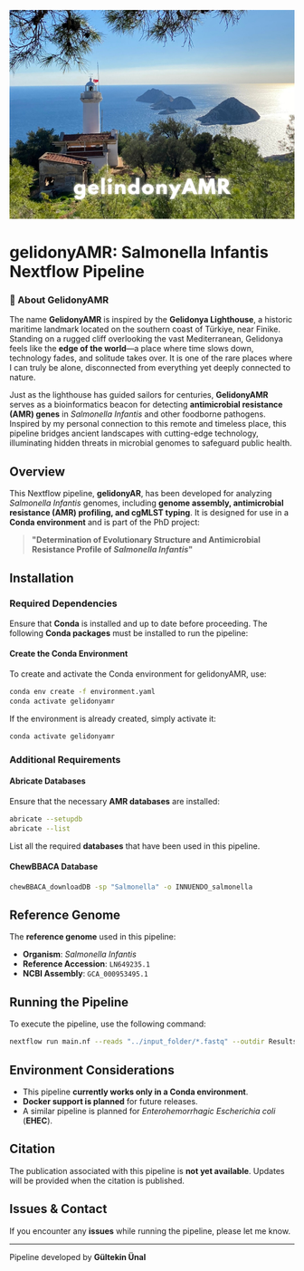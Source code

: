 ![Gelidonyamr Header](/visuals/gelindonyAMR.png)


# **gelidonyAMR: Salmonella Infantis Nextflow Pipeline**

### 🔬 About GelidonyAMR  

The name **GelidonyAMR** is inspired by the **Gelidonya Lighthouse**, a historic maritime landmark located on the southern coast of Türkiye, near Finike. Standing on a rugged cliff overlooking the vast Mediterranean, Gelidonya feels like the **edge of the world**—a place where time slows down, technology fades, and solitude takes over. It is one of the rare places where I can truly be alone, disconnected from everything yet deeply connected to nature.  

Just as the lighthouse has guided sailors for centuries, **GelidonyAMR** serves as a bioinformatics beacon for detecting **antimicrobial resistance (AMR) genes** in *Salmonella Infantis* and other foodborne pathogens. Inspired by my personal connection to this remote and timeless place, this pipeline bridges ancient landscapes with cutting-edge technology, illuminating hidden threats in microbial genomes to safeguard public health.

## Overview
This Nextflow pipeline, **gelidonyAR**, has been developed for analyzing *Salmonella Infantis* genomes, including **genome assembly, antimicrobial resistance (AMR) profiling, and cgMLST typing**. It is designed for use in a **Conda environment** and is part of the PhD project:

> **"Determination of Evolutionary Structure and Antimicrobial Resistance Profile of *Salmonella Infantis*"**

## Installation
### Required Dependencies
Ensure that **Conda** is installed and up to date before proceeding. The following **Conda packages** must be installed to run the pipeline:

#### **Create the Conda Environment**
To create and activate the Conda environment for gelidonyAMR, use:

```bash
conda env create -f environment.yaml
conda activate gelidonyamr
```

If the environment is already created, simply activate it:

```bash
conda activate gelidonyamr
```

### Additional Requirements
#### **Abricate Databases**
Ensure that the necessary **AMR databases** are installed:
```bash
abricate --setupdb
abricate --list
```
List all the required **databases** that have been used in this pipeline.

#### **ChewBBACA Database**
```bash
chewBBACA_downloadDB -sp "Salmonella" -o INNUENDO_salmonella
```

## Reference Genome
The **reference genome** used in this pipeline:
- **Organism**: *Salmonella Infantis*
- **Reference Accession**: `LN649235.1`
- **NCBI Assembly**: `GCA_000953495.1`

## Running the Pipeline
To execute the pipeline, use the following command:

```bash
nextflow run main.nf --reads "../input_folder/*.fastq" --outdir Results -c config/nextflow.config
```

## Environment Considerations
- This pipeline **currently works only in a Conda environment**.
- **Docker support is planned** for future releases.
- A similar pipeline is planned for *Enterohemorrhagic Escherichia coli* (**EHEC**).

## Citation
The publication associated with this pipeline is **not yet available**. Updates will be provided when the citation is published.

## Issues & Contact
If you encounter any **issues** while running the pipeline, please let me know.

---
Pipeline developed by **Gültekin Ünal**
